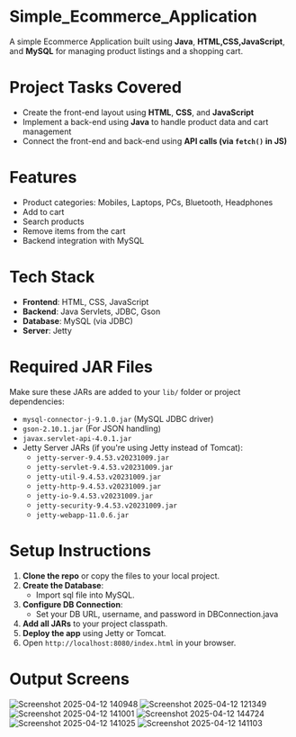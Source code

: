 # Simple_Ecommerce_Application

A simple Ecommerce Application built using **Java**, **HTML,CSS,JavaScript**, and **MySQL** for managing product listings and a shopping cart.

# Project Tasks Covered

-  Create the front-end layout using **HTML**, **CSS**, and **JavaScript**
-  Implement a back-end using **Java** to handle product data and cart management
-  Connect the front-end and back-end using **API calls (via `fetch()` in JS)**

# Features

- Product categories: Mobiles, Laptops, PCs, Bluetooth, Headphones
- Add to cart
- Search products
- Remove items from the cart
- Backend integration with MySQL

# Tech Stack

- **Frontend**: HTML, CSS, JavaScript
- **Backend**: Java Servlets, JDBC, Gson 
- **Database**: MySQL (via JDBC)
- **Server**: Jetty

# Required JAR Files

Make sure these JARs are added to your `lib/` folder or project dependencies:

- `mysql-connector-j-9.1.0.jar` (MySQL JDBC driver)
- `gson-2.10.1.jar` (For JSON handling)
- `javax.servlet-api-4.0.1.jar`
- Jetty Server JARs (if you're using Jetty instead of Tomcat):
     - `jetty-server-9.4.53.v20231009.jar`
     - `jetty-servlet-9.4.53.v20231009.jar`
     - `jetty-util-9.4.53.v20231009.jar`
     - `jetty-http-9.4.53.v20231009.jar`
     - `jetty-io-9.4.53.v20231009.jar`
     - `jetty-security-9.4.53.v20231009.jar`
     - `jetty-webapp-11.0.6.jar`
 
# Setup Instructions

1. **Clone the repo** or copy the files to your local project.
2. **Create the Database**:
   - Import sql file into MySQL.
3. **Configure DB Connection**:
   - Set your DB URL, username, and password in DBConnection.java
4. **Add all JARs** to your project classpath.
5. **Deploy the app** using Jetty or Tomcat.
6. Open `http://localhost:8080/index.html` in your browser.

# Output Screens

![Screenshot 2025-04-12 140948](https://github.com/user-attachments/assets/518773c6-9e42-4b15-91d4-7531fab91e98)
![Screenshot 2025-04-12 121349](https://github.com/user-attachments/assets/060486fd-7627-4f48-926d-c3346e853839)
![Screenshot 2025-04-12 141001](https://github.com/user-attachments/assets/fe4b473e-5add-4c3b-889b-9bb1a270b02f)
![Screenshot 2025-04-12 144724](https://github.com/user-attachments/assets/19176764-6d48-427c-97f1-d13866450135)
![Screenshot 2025-04-12 141025](https://github.com/user-attachments/assets/c9c98c00-f47c-49a1-a92c-de2b133ddcbf)
![Screenshot 2025-04-12 141103](https://github.com/user-attachments/assets/e1f1bad4-abba-47f2-9db5-d068e28a2afa)






